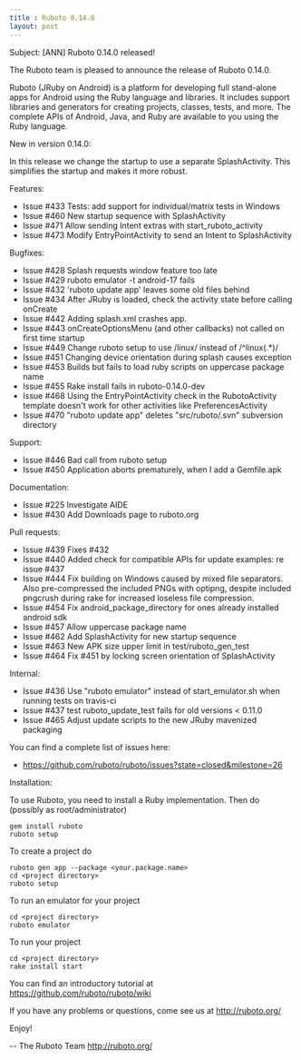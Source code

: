 ```yaml
---
title : Ruboto 0.14.0
layout: post
---
```

Subject: [ANN] Ruboto 0.14.0 released!

The Ruboto team is pleased to announce the release of Ruboto 0.14.0.

Ruboto (JRuby on Android) is a platform for developing full stand-alone
apps for Android using the Ruby language and libraries.  It includes
support libraries and generators for creating projects, classes, tests,
and more.  The complete APIs of Android, Java, and Ruby are available to
you using the Ruby language.

New in version 0.14.0:

In this release we change the startup to use a separate SplashActivity.
This simplifies the startup and makes it more robust.

Features:

* Issue #433 Tests: add support for individual/matrix tests in Windows
* Issue #460 New startup sequence with SplashActivity
* Issue #471 Allow sending Intent extras with start_ruboto_activity
* Issue #473 Modify EntryPointActivity to send an Intent to SplashActivity

Bugfixes:

* Issue #428 Splash requests window feature too late
* Issue #429 ruboto emulator -t android-17 fails
* Issue #432 'ruboto update app' leaves some old files behind
* Issue #434 After JRuby is loaded, check the activity state before
  calling onCreate
* Issue #442 Adding splash.xml crashes app.
* Issue #443 onCreateOptionsMenu (and other callbacks) not called on first
  time startup
* Issue #449 Change ruboto setup to use /linux/ instead of /^linux(.\*)/
* Issue #451 Changing device orientation during splash causes exception
* Issue #453 Builds but fails to load ruby scripts on uppercase package
  name
* Issue #455 Rake install fails in ruboto-0.14.0-dev
* Issue #468 Using the EntryPointActivity check in the RubotoActivity
  template doesn't work for other activities like PreferencesActivity
* Issue #470 "ruboto update app" deletes "src/ruboto/.svn" subversion
  directory

Support:

* Issue #446 Bad call from ruboto setup
* Issue #450 Application aborts prematurely, when I add a Gemfile.apk

Documentation:

* Issue #225 Investigate AIDE
* Issue #430 Add Downloads page to ruboto.org

Pull requests:

* Issue #439 Fixes #432
* Issue #440 Added check for compatible APIs for update examples: re issue
  #437
* Issue #444 Fix building on Windows caused by mixed file separators. Also
  pre-compressed the included PNGs with optipng, despite included pngcrush
  during rake for increased loseless file compression.
* Issue #454 Fix android_package_directory for ones already installed
  android sdk
* Issue #457 Allow uppercase package name
* Issue #462 Add SplashActivity for new startup sequence
* Issue #463 New APK size upper limit in test/ruboto_gen_test
* Issue #464 Fix #451 by locking screen orientation of SplashActivity

Internal:

* Issue #436 Use "ruboto emulator" instead of start_emulator.sh when
  running tests on travis-ci
* Issue #437 test ruboto_update_test fails for old versions < 0.11.0
* Issue #465 Adjust update scripts to the new JRuby mavenized packaging

You can find a complete list of issues here:

* https://github.com/ruboto/ruboto/issues?state=closed&milestone=26


Installation:

To use Ruboto, you need to install a Ruby implementation.  Then do
(possibly as root/administrator)

    gem install ruboto
    ruboto setup

To create a project do

    ruboto gen app --package <your.package.name>
    cd <project directory>
    ruboto setup

To run an emulator for your project

    cd <project directory>
    ruboto emulator

To run your project

    cd <project directory>
    rake install start

You can find an introductory tutorial at
https://github.com/ruboto/ruboto/wiki

If you have any problems or questions, come see us at http://ruboto.org/

Enjoy!


--
The Ruboto Team
http://ruboto.org/
